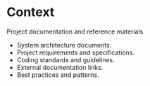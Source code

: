 # Context

Project documentation and reference materials

- System architecture documents.
- Project requirements and specifications.
- Coding standards and guidelines.
- External documentation links.
- Best practices and patterns.
